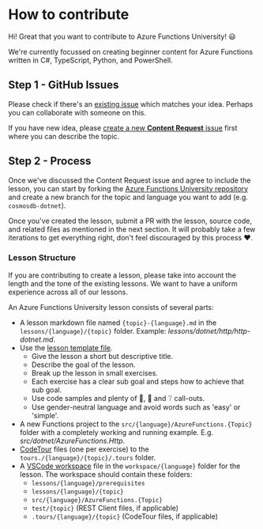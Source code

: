 # How to contribute

Hi! Great that you want to contribute to Azure Functions University! 😃

We're currently focussed on creating beginner content for Azure Functions written in C#, TypeScript, Python, and PowerShell.

## Step 1 - GitHub Issues

Please check if there's an [existing issue](https://github.com/marcduiker/azure-functions-university/issues) which matches your idea. Perhaps you can collaborate with someone on this.

If you have  new idea, please [create a new __Content Request__ issue](https://github.com/marcduiker/azure-functions-university/issues/new?assignees=&labels=content&template=content_request.md&title=Content+Request%3A+%3CTITLE%3E) first where you can describe the topic.

## Step 2 - Process

Once we've discussed the Content Request issue and agree to include the lesson, you can start by forking the [Azure Functions University repository](https://github.com/marcduiker/azure-functions-university) and create a new branch for the topic and language you want to add (e.g. `cosmosdb-dotnet`).

Once you've created the lesson, submit a PR with the lesson, source code, and related files as mentioned in the next section. It will probably take a few iterations to get everything right, don't feel discouraged by this process ♥.

### Lesson Structure

If you are contributing to create a lesson, please take into account the length and the tone of the existing lessons. We want to have a uniform experience across all of our lessons.

An Azure Functions University lesson consists of several parts:

- A lesson markdown file named `{topic}-{language}.md` in the `lessons/{language}/{topic}` folder. Example: _lessons/dotnet/http/http-dotnet.md_.
- Use the [lesson template file](lessons/_lesson_template.md).
  - Give the lesson a short but descriptive title.
  - Describe the goal of the lesson.
  - Break up the lesson in small exercises.
  - Each exercise has a clear sub goal and steps how to achieve that sub goal.
  - Use code samples and plenty of 📝, 🔎 and ❔ call-outs.
  - Use gender-neutral language and avoid words such as 'easy' or 'simple'.
- A new Functions project to the `src/{language}/AzureFunctions.{Topic}` folder with a completely working and running example. E.g. _src/dotnet/AzureFunctions.Http_.
- [CodeTour](https://marketplace.visualstudio.com/items?itemName=vsls-contrib.codetour) files (one per exercise) to the `tours./{language}/{topic}/.tours` folder.
- A [VSCode workspace](https://code.visualstudio.com/docs/editor/multi-root-workspaces#_workspace-file-schema) file in the `workspace/{language}` folder for the lesson. The workspace should contain these folders:
  - `lessons/{language}/prerequisites`
  - `lessons/{language}/{topic}`
  - `src/{language}/AzureFunctions.{Topic}`
  - `test/{topic}` (REST Client files, if applicable)
  - `.tours/{language}/{topic}` (CodeTour files, if applicable)
